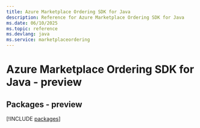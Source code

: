 ```yaml
---
title: Azure Marketplace Ordering SDK for Java
description: Reference for Azure Marketplace Ordering SDK for Java
ms.date: 06/10/2025
ms.topic: reference
ms.devlang: java
ms.service: marketplaceordering
---
```

# Azure Marketplace Ordering SDK for Java - preview
## Packages - preview
[!INCLUDE [packages](marketplace-ordering-index.md)]